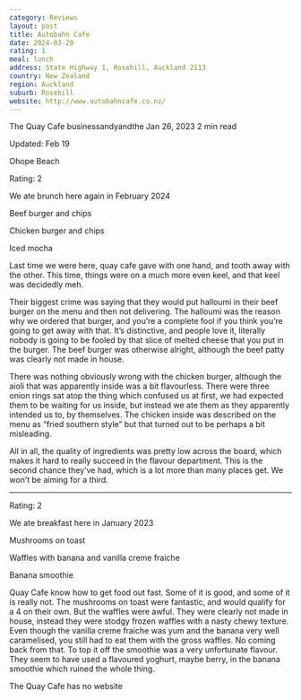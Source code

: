 ```yaml
---
category: Reviews
layout: post
title: Autobahn Cafe
date: 2024-03-20
rating: 1
meal: lunch
address: State Highway 1, Rosehill, Auckland 2113
country: New Zealand
region: Auckland
suburb: Rosehill
website: http://www.autobahncafe.co.nz/
---
```


The Quay Cafe
businessandyandthe
Jan 26, 2023
2 min read

Updated: Feb 19

Ohope Beach

Rating: 2

We ate brunch here again in February 2024

Beef burger and chips

Chicken burger and chips

Iced mocha

Last time we were here, quay cafe gave with one hand, and tooth away with the other. This time, things were on a much more even keel, and that keel was decidedly meh.

Their biggest crime was saying that they would put halloumi in their beef burger on the menu and then not delivering. The halloumi was the reason why we ordered that burger, and you’re a complete fool if you think you’re going to get away with that. It’s distinctive, and people love it, literally nobody is going to be fooled by that slice of melted cheese that you put in the burger. The beef burger was otherwise alright, although the beef patty was clearly not made in house.

There was nothing obviously wrong with the chicken burger, although the aioli that was apparently inside was a bit flavourless. There were three onion rings sat atop the thing which confused us at first, we had expected them to be waiting for us inside, but instead we ate them as they apparently intended us to, by themselves. The chicken inside was described on the menu as “fried southern style” but that turned out to be perhaps a bit misleading. 

All in all, the quality of ingredients was pretty low across the board, which makes it hard to really succeed in the flavour department. This is the second chance they’ve had, which is a lot more than many places get. We won’t be aiming for a third. 

-------------------------------------------------------------------------------------------------------------

Rating: 2

We ate breakfast here in January 2023

Mushrooms on toast

Waffles with banana and vanilla creme fraiche

Banana smoothie

Quay Cafe know how to get food out fast. Some of it is good, and some of it is really not. The mushrooms on toast were fantastic, and would qualify for a 4 on their own. But the waffles were awful. They were clearly not made in house, instead they were stodgy frozen waffles with a nasty chewy texture. Even though the vanilla creme fraiche was yum and the banana very well caramelised, you still had to eat them with the gross waffles. No coming back from that. To top it off the smoothie was a very unfortunate flavour. They seem to have used a flavoured yoghurt, maybe berry, in the banana smoothie which ruined the whole thing. 

The Quay Cafe has no website